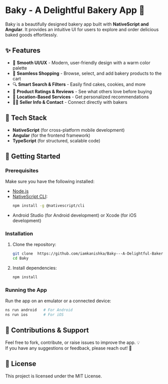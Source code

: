 # Baky - A Delightful Bakery App 🍰

Baky is a beautifully designed bakery app built with **NativeScript and Angular**. It provides an intuitive UI for users to explore and order delicious baked goods effortlessly.

## ✨ Features
- 📌 **Smooth UI/UX** - Modern, user-friendly design with a warm color palette
- 🛒 **Seamless Shopping** - Browse, select, and add bakery products to the cart
- 🔍 **Smart Search & Filters** - Easily find cakes, cookies, and more
- 🌟 **Product Ratings & Reviews** - See what others love before buying
- 📍 **Location-Based Services** - Get personalized recommendations
- 🧑‍🍳 **Seller Info & Contact** - Connect directly with bakers

## 🔧 Tech Stack
- **NativeScript** (for cross-platform mobile development)
- **Angular** (for the frontend framework)
- **TypeScript** (for structured, scalable code)

## 🚀 Getting Started

### Prerequisites
Make sure you have the following installed:
- [Node.js](https://nodejs.org/)
- [NativeScript CLI](https://nativescript.org/):
  ```sh
  npm install -g @nativescript/cli
  ```
- Android Studio (for Android development) or Xcode (for iOS development)

### Installation
1. Clone the repository:
   ```sh
   git clone  https://github.com/iamkanishka/Baky---A-Delightful-Bakery-App.git
   cd Baky
   ```
2. Install dependencies:
   ```sh
   npm install
   ```

### Running the App
Run the app on an emulator or a connected device:
```sh
ns run android   # For Android
ns run ios       # For iOS
```

## 📌 Contributions & Support
Feel free to fork, contribute, or raise issues to improve the app. 💡  
If you have any suggestions or feedback, please reach out! 🚀

## 📜 License
This project is licensed under the MIT License.
